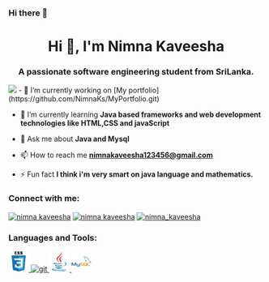 ### Hi there 👋

<h1 align="center">Hi 👋, I'm Nimna Kaveesha</h1>
<h3 align="center">A passionate software engineering student from SriLanka.</h3>
<img src ="https://images.app.goo.gl/b6vZBZ6QSbkaZScu9">
- 🔭 I’m currently working on [My portfolio](https://github.com/NimnaKs/MyPortfolio.git)

- 🌱 I’m currently learning **Java based frameworks and web development technologies like HTML,CSS and javaScript**

- 💬 Ask me about **Java and Mysql**

- 📫 How to reach me **nimnakaveesha123456@gmail.com**

- ⚡ Fun fact **I think i'm very smart on java language and mathematics.**

<h3 align="left">Connect with me:</h3>
<p align="left">
<a href="https://linkedin.com/in/nimna kaveesha" target="blank"><img align="center" src="https://raw.githubusercontent.com/rahuldkjain/github-profile-readme-generator/master/src/images/icons/Social/linked-in-alt.svg" alt="nimna kaveesha" height="30" width="40" /></a>
<a href="https://fb.com/nimna kaveesha" target="blank"><img align="center" src="https://raw.githubusercontent.com/rahuldkjain/github-profile-readme-generator/master/src/images/icons/Social/facebook.svg" alt="nimna kaveesha" height="30" width="40" /></a>
<a href="https://instagram.com/nimna_kaveesha" target="blank"><img align="center" src="https://raw.githubusercontent.com/rahuldkjain/github-profile-readme-generator/master/src/images/icons/Social/instagram.svg" alt="nimna_kaveesha" height="30" width="40" /></a>
</p>

<h3 align="left">Languages and Tools:</h3>
<p align="left"> <a href="https://www.w3schools.com/css/" target="_blank" rel="noreferrer"> <img src="https://raw.githubusercontent.com/devicons/devicon/master/icons/css3/css3-original-wordmark.svg" alt="css3" width="40" height="40"/> </a> <a href="https://git-scm.com/" target="_blank" rel="noreferrer"> <img src="https://www.vectorlogo.zone/logos/git-scm/git-scm-icon.svg" alt="git" width="40" height="40"/> </a> <a href="https://www.java.com" target="_blank" rel="noreferrer"> <img src="https://raw.githubusercontent.com/devicons/devicon/master/icons/java/java-original.svg" alt="java" width="40" height="40"/> </a> <a href="https://www.mysql.com/" target="_blank" rel="noreferrer"> <img src="https://raw.githubusercontent.com/devicons/devicon/master/icons/mysql/mysql-original-wordmark.svg" alt="mysql" width="40" height="40"/> </a> </p>
